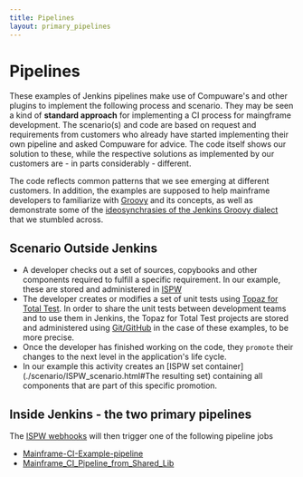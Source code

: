 ```yaml
---
title: Pipelines
layout: primary_pipelines
---
```

# <a id=""></a> Pipelines
These examples of Jenkins pipelines make use of Compuware's and other plugins to implement the following process and scenario. They may be seen a kind of **standard approach** for implementing a CI process for maingframe development. The scenario(s) and code are based on request and requirements from customers who already have started implementing their own pipeline and asked Compuware for advice. The code itself shows our solution to these, while the respective solutions as implemented by our customers are - in parts considerably - different.

The code reflects common patterns that we see emerging at different customers. In addition, the examples are supposed to help mainframe developers to familiarize with [Groovy](http://groovy-lang.org/documentation.html) and its concepts, as well as demonstrate some of the [ideosynchrasies of the Jenkins Groovy dialect](./Jenkins_Groovy.html) that we stumbled across.

## <a id=""></a> Scenario Outside Jenkins
- A developer checks out a set of sources, copybooks and other components required to fulfill a specific requirement. In our example, these are stored and administered in [ISPW](./scenario/ISPW_scenario.html)
- The developer creates or modifies a set of unit tests using [Topaz for Total Test](./scenario/TTT_scenario.html). In order to share the unit tests between development teams and to use them in Jenkins, the Topaz for Total Test projects are stored and administered using [Git/GitHub](./scenario/TTT_in_Git.html) in the case of these examples, to be more precise.
- Once the developer has finished working on the code, they `promote` their changes to the next level in the application's life cycle. 
- In our example this activity creates an [ISPW set container](./scenario/ISPW_scenario.html#The resulting set) containing all components that are part of this specific promotion.

## <a id=""></a> Inside Jenkins - the two primary pipelines
The [ISPW webhooks](../tool_configuration/webhhok_setup.html) will then trigger one of the following pipeline jobs
- [Mainframe-CI-Example-pipeline](./Mainframe-CI-Example-pipeline.html)
- [Mainframe_CI_Pipeline_from_Shared_Lib](./Mainframe_CI_Pipeline_from_Shared_Lib.html)